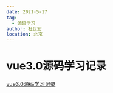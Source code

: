 ```yaml
---
date: 2021-5-17
tag:
  - 源码学习
author: 杜世宏
location: 北京
---
```


# vue3.0源码学习记录
[vue3.0源码学习记录](https://www.kancloud.cn/dsh225/vue_javascript_source_code/2273179)
